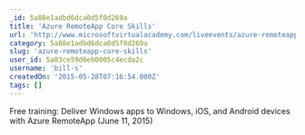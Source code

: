 ```yaml
---
_id: 5a88e1adbd6dca0d5f0d269a
title: 'Azure RemoteApp Core Skills'
url: 'http://www.microsoftvirtualacademy.com/liveevents/azure-remoteapp-core-skills-the-americas'
category: 5a88e1adbd6dca0d5f0d269a
slug: 'azure-remoteapp-core-skills'
user_id: 5a83ce59d6eb0005c4ecda2c
username: 'bill-s'
createdOn: '2015-05-28T07:16:54.000Z'
tags: []
---
```


Free training: Deliver Windows apps to Windows, iOS, and Android devices with Azure RemoteApp (June 11, 2015)

